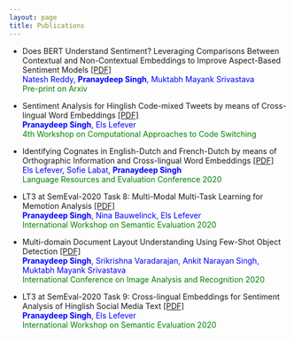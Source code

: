 ```yaml
---
layout: page
title: Publications
---
```


- Does BERT Understand Sentiment? Leveraging Comparisons Between Contextual and Non-Contextual Embeddings to Improve Aspect-Based Sentiment Models [[PDF]]()<br>
<span style="color:blue">Natesh Reddy, **Pranaydeep Singh**, Muktabh Mayank Srivastava</span> <br>
<span style="color:green">Pre-print on Arxiv</span>

- Sentiment Analysis for Hinglish Code-mixed Tweets by means of Cross-lingual Word Embeddings [[PDF]](https://www.aclweb.org/anthology/2020.calcs-1.6.pdf) <br>
<span style="color:blue">**Pranaydeep Singh**, Els Lefever</span> <br>
<span style="color:green">4th Workshop on Computational Approaches to Code Switching</span>

- Identifying Cognates in English-Dutch and French-Dutch by means of Orthographic Information and Cross-lingual Word Embeddings [[PDF]](https://www.aclweb.org/anthology/2020.lrec-1.504.pdf) <br>
<span style="color:blue">Els Lefever, Sofie Labat, **Pranaydeep Singh**</span> <br>
<span style="color:green">Language Resources and Evaluation Conference 2020</span>

- LT3 at SemEval-2020 Task 8: Multi-Modal Multi-Task Learning for Memotion Analysis [[PDF]](https://www.aclweb.org/anthology/2020.semeval-1.153.pdf) <br>
<span style="color:blue">**Pranaydeep Singh**, Nina Bauwelinck, Els Lefever</span> <br>
<span style="color:green">International Workshop on Semantic Evaluation 2020</span>

- Multi-domain Document Layout Understanding Using Few-Shot Object Detection [[PDF]](https://arxiv.org/pdf/1808.07330.pdf) <br>
<span style="color:blue">**Pranaydeep Singh**, Srikrishna Varadarajan, Ankit Narayan Singh, Muktabh Mayank Srivastava</span> <br>
<span style="color:green">International Conference on Image Analysis and Recognition 2020</span>

- LT3 at SemEval-2020 Task 9: Cross-lingual Embeddings for Sentiment Analysis of Hinglish Social Media Text [[PDF]](https://www.aclweb.org/anthology/2020.semeval-1.173.pdf) <br>
<span style="color:blue">**Pranaydeep Singh**, Els Lefever</span> <br>
<span style="color:green">International Workshop on Semantic Evaluation 2020</span>